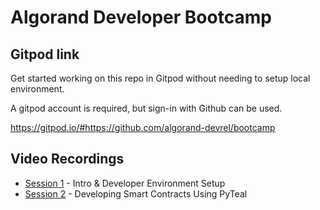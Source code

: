 # Algorand Developer Bootcamp
## Gitpod link
Get started working on this repo in Gitpod without needing to setup local environment. 

A gitpod account is required, but sign-in with Github can be used.

https://gitpod.io/#https://github.com/algorand-devrel/bootcamp

## Video Recordings

- [Session 1](https://youtu.be/4BgJe1MRBSw) - Intro & Developer Environment Setup
- [Session 2](https://youtu.be/1Jz0FVq5iis) - Developing Smart Contracts Using PyTeal
